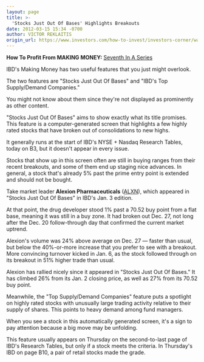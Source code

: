 ```yaml
---
layout: page
title: >-
  'Stocks Just Out Of Bases' Highlights Breakouts
date: 2012-03-15 15:34 -0700
author: VICTOR REKLAITIS
origin_url: https://www.investors.com/how-to-invest/investors-corner/watch-stocks-moving-just-out-of-bases/
---
```


**How To Profit From MAKING MONEY:** [Seventh In A Series](http://news.investors.com/specialreport/603354/201203061545/how-to-profit-from-ibds-making-money-.aspx)

IBD's Making Money has two useful features that you just might overlook.

The two features are "Stocks Just Out Of Bases" and "IBD's Top Supply/Demand Companies."

You might not know about them since they're not displayed as prominently as other content.

"Stocks Just Out Of Bases" aims to show exactly what its title promises. This feature is a computer-generated screen that highlights a few highly rated stocks that have broken out of consolidations to new highs.

It generally runs at the start of IBD's NYSE + Nasdaq Research Tables, today on B3, but it doesn't appear in every issue.

Stocks that show up in this screen often are still in buying ranges from their recent breakouts, and some of them end up staging nice advances. In general, a stock that's already 5% past the prime entry point is extended and should not be bought.

Take market leader **Alexion Pharmaceuticals** ([ALXN](https://research.investors.com/quote.aspx?symbol=ALXN)), which appeared in "Stocks Just Out Of Bases" in IBD's Jan. 3 edition.

At that point, the drug developer stood 1% past a 70.52 buy point from a flat base, meaning it was still in a buy zone. It had broken out Dec. 27, not long after the Dec. 20 follow-through day that confirmed the current market uptrend.

Alexion's volume was 24% above average on Dec. 27 — faster than usual, but below the 40%-or-more increase that you prefer to see with a breakout. More convincing turnover kicked in Jan. 6, as the stock followed through on its breakout in 51% higher trade than usual.

Alexion has rallied nicely since it appeared in "Stocks Just Out Of Bases." It has climbed 26% from its Jan. 2 closing price, as well as 27% from its 70.52 buy point.

Meanwhile, the "Top Supply/Demand Companies" feature puts a spotlight on highly rated stocks with unusually large trading activity relative to their supply of shares. This points to heavy demand among fund managers.

When you see a stock in this automatically generated screen, it's a sign to pay attention because a big move may be unfolding.

This feature usually appears on Thursday on the second-to-last page of IBD's Research Tables, but only if a stock meets the criteria. In Thursday's IBD on page B10, a pair of retail stocks made the grade.

